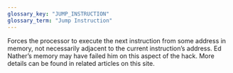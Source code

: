 ```yaml
---
glossary_key: "JUMP_INSTRUCTION"
glossary_term: "Jump Instruction"
---
```


Forces the processor to execute the next instruction from some address in memory, not necessarily adjacent to the current instruction’s address. <!--As indicated in footnote 55,--> Ed Nather’s memory may have failed him on this aspect of the hack. More details can be found in related articles on this site.
